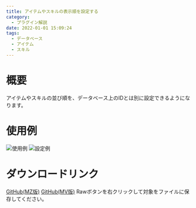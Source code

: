 ```yaml
---
title: アイテムやスキルの表示順を設定する
category:
  - プラグイン解説
date: 2022-01-01 15:09:24
tags:
  - データベース
  - アイテム
  - スキル
---
```


# 概要

アイテムやスキルの並び順を、データベース上のIDとは別に設定できるようになります。

# 使用例

![使用例](order-id-alias.png "使用例")
![設定例](order-id-alias-setting.png "設定例")

# ダウンロードリンク

[GitHub(MZ版)](https://github.com/elleonard/DarkPlasma-MZ-Plugins/blob/release/DarkPlasma_OrderIdAlias.js)
[GitHub(MV版)](https://github.com/elleonard/DarkPlasma-MV-Plugins/blob/release/DarkPlasma_OrderIdAlias.js)
Rawボタンを右クリックして対象をファイルに保存してください。
